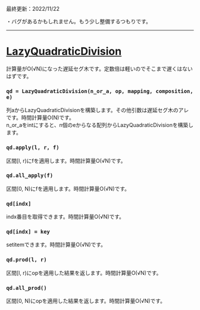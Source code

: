 最終更新：2022/11/22

・バグがあるかもしれません。もう少し整備するつもりです。

_____
# [LazyQuadraticDivision](https://github.com/titanium-22/Library/blob/main/QuadraticDivision/LazyQuadraticDivision.py)
計算量がO(√N)になった遅延セグ木です。定数倍は軽いのでそこまで遅くはないはずです。  


### ```qd = LazyQuadraticDivision(n_or_a, op, mapping, composition, e)```
列aからLazyQuadraticDivisionを構築します。その他引数は遅延セグ木のアレです。時間計算量O(N)です。  
n_or_aをintにすると、n個のeからなる配列からLazyQuadraticDivisionを構築します。

### ```qd.apply(l, r, f)```
区間[l, r)にfを適用します。時間計算量O(√N)です。

### ```qd.all_apply(f)```
区間[0, N)にfを適用します。時間計算量O(√N)です。

### ```qd[indx]```
indx番目を取得できます。時間計算量O(√N)です。

### ```qd[indx] = key```
setitemできます。時間計算量O(√N)です。

### ```qd.prod(l, r)```
区間[l, r)にopを適用した結果を返します。時間計算量O(√N)です。

### ```qd.all_prod()```
区間[0, N)にopを適用した結果を返します。時間計算量O(√N)です。

